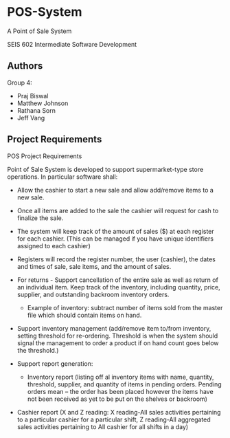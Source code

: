 # POS-System
A Point of Sale System

SEIS 602 Intermediate Software Development

## Authors
Group 4:

 - Praj Biswal
 - Matthew Johnson
 - Rathana Sorn
 - Jeff Vang


 ## Project Requirements

POS Project Requirements

Point of Sale System is developed to support supermarket-type store operations. In particular software shall:


- Allow the cashier to start a new sale and allow add/remove items to a new sale.
- Once all items are added to the sale the cashier will request for cash to finalize the sale.
 

- The system will keep track of the amount of sales ($) at each register for each cashier. (This can be managed if you have unique identifiers assigned to each cashier)

- Registers will record the register number, the user (cashier), the dates and times of sale, sale items, and the amount of sales. 

- For returns - Support cancellation of the entire sale as well as return of an individual item.
Keep track of the inventory, including quantity, price, supplier, and outstanding backroom inventory orders.

    - Example of inventory: subtract number of items sold from the master file which should contain items on hand.

- Support inventory management (add/remove item to/from inventory, setting threshold for re-ordering. Threshold is when the system should signal the management to order a product if on hand count goes below the threshold.)

- Support report generation:
    - Inventory report (listing off al inventory items with name, quantity, threshold, supplier,   and quantity of items in pending orders. Pending orders mean – the order has been placed     however the items have not been received as yet to be put on the shelves or backroom)

- Cashier report (X and Z reading: X reading-All sales activities pertaining to a particular       cashier for a particular shift, Z reading-All aggregated sales activities pertaining to All      cashier for all shifts in a day)
